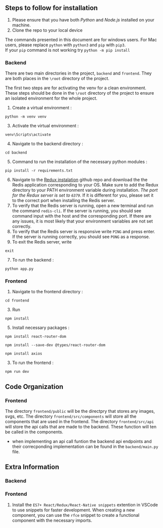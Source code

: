 ## Steps to follow for installation

1. Please ensure that you have both _Python_ and _Node.js_ installed on your machine.
2. Clone the repo to your local device

The commands presented in this document are for windows users. For Mac users, please replace `python` with `python3` and `pip` with `pip3`. <br>
If your `pip` command is not working try `python -m pip install`

### Backend

There are two main directories in the project, `backend` and `frontend`. They are both places in the `\root` directory of the project.

The first two steps are for activating the venv for a clean environment. <br>
These steps should be done in the `\root` directory of the project to ensure an isolated environment for the whole project.

1. Create a virtual environment : 
```
python -m venv venv
```
3. Activate the virtual environment : 
```
venv\Scripts\activate
```
4. Navigate to the backend directory : 
```
cd backend
```
5. Command to run the installation of the necessary python modules : 
```
pip install -r requirements.txt
```
6. Navigate to the [Redux instalation](https://github.com/MicrosoftArchive/) github repo and download the the Redis application corresponding to your OS. Make sure to add the Redux directory to your PATH environment variable during installation. <i>The port for the Redux server is set to `6379`</i>. If it is different for you, please set it to the correct port when installing the Redis server.
7. To verify that the Redis server is running, open a new terminal and run the command `redis-cli`. If the server is running, you should see command input with the host and the corresponding port. If there are any issues, it is most likely that your environment variables are not set correctly.
8. To verify that the Redis server is responsive write `PING` and press enter. If the server is running correctly, you should see `PONG` as a response.
9. To exit the Redis server, write 
```
exit
``` 
7. To run the backend : 
```
python app.py
```

### Frontend

1. Navigate to the frontend directory : 
```
cd frontend
```
3. Run 
```
npm install
```
5. Install necessary packages : 
```
npm install react-router-dom
```
```
npm install --save-dev @types/react-router-dom
```
```
npm install axios
```
3. To run the frontend : 
```
npm run dev
```


## Code Organization

### Frontend

The directory `frontend/public` will be the directpry that stores any images, svgs, etc.
The directory `frontend/src/components` will store all the components that are used in the frontend.
The directory `frontend/src/api` will store the api calls that are made to the backend. These function will ten be called in the components.

- when implementing an api call funtion the backend api endpoints and their correcponding implementation can be found in the `backend/main.py` file. 


## Extra Information

### Backend

### Frontend

1. Install the `ES7+ React/Redux/React-Native snippets` extention in VSCode to use snippets for faster development. When creating a new component, you can use the `rfce` snippet to create a functional component with the necessary imports.
